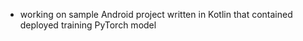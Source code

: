 - working on sample Android project written in Kotlin that contained deployed training PyTorch model
